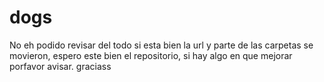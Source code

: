 # dogs
No eh podido revisar del todo si esta bien la url y parte de las carpetas se movieron,
espero este bien el repositorio, si hay algo en que mejorar porfavor avisar. graciass
